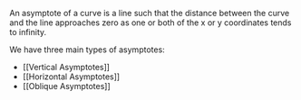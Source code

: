 An asymptote of a curve is a line such that the distance between the curve and the line approaches zero as one or both of the x or y coordinates tends to infinity.

We have three main types of asymptotes:
- [[Vertical Asymptotes]]
- [[Horizontal Asymptotes]]
- [[Oblique Asymptotes]]